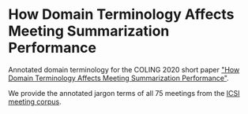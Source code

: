 # How Domain Terminology Affects Meeting Summarization Performance

Annotated domain terminology for the COLING 2020 short paper ["How Domain Terminology Affects Meeting Summarization Performance"](https://arxiv.org/abs/2011.00692). 

We provide the annotated jargon terms of all 75 meetings from the [ICSI meeting corpus](http://groups.inf.ed.ac.uk/ami/icsi/download/).
